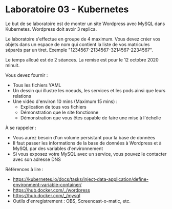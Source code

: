 # Laboratoire 03 - Kubernetes

Le but de se laboratoire est de monter un site Wordpress avec MySQL dans Kubernetes. Wordpress doit avoir 3 replica.

Le laboratoire s'effectue en groupe de 4 maximum. Vous devez créer vos objets dans un espace de nom qui contient la liste de vos matricules séparés par un tiret. Exemple "1234567-2134567-3214567-2234567".

Le temps alloué est de 2 séances. La remise est pour le 12 octobre 2020 minuit.

Vous devez fournir :

- Tous les fichiers YAML
- Un dessin qui illustre les noeuds, les services et les pods ainsi que leurs relations
- Une vidéo d'environ 10 mins (Maximum 15 mins) :
  - Explication de tous vos fichiers
  - Démonstration que le site fonctionne
  - Démonstration que vous êtes capable de faire une mise à l'échelle

À se rappeler :

- Vous aurez besoin d'un volume persistant pour la base de données
- Il faut passer les informations de la base de données à Wordpress et à MySQL par des variables d'environnement
- Si vous exposez votre MySQL avec un service, vous pouvez le contacter avec son adresse DNS

Références à lire :

- https://kubernetes.io/docs/tasks/inject-data-application/define-environment-variable-container/
- https://hub.docker.com/_/wordpress
- https://hub.docker.com/_/mysql
- Outils d'enregistrement : OBS, Screencast-o-matic, etc.
